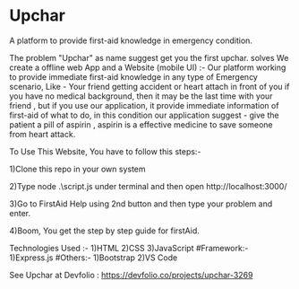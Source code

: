 # Upchar
A platform to provide first-aid knowledge in emergency condition.

The problem "Upchar" as name suggest get you the first upchar. solves
We create a offline web App and a Website (mobile UI) :-
Our platform working to provide immediate first-aid knowledge in any type of Emergency scenario,
Like - Your friend getting accident or heart attach in front of you if you have no medical background,
then it may be the last time with your friend , but if you use our application, it provide immediate 
information of first-aid of what to do, in this condition our application suggest - give the patient a pill of aspirin ,
aspirin is a effective medicine to save someone from heart attack.

To Use This Website, You have to follow this steps:-

1)Clone this repo in your own system

2)Type node .\script.js under terminal and then open http://localhost:3000/

3)Go to FirstAid Help using 2nd button and then type your problem and enter.

4)Boom, You get the step by step guide for firstAid.


Technologies Used :- 1)HTML
2)CSS 
3)JavaScript
#Framework:- 1)Express.js 
#Others:- 
1)Bootstrap
2)VS Code

See Upchar at Devfolio : https://devfolio.co/projects/upchar-3269
